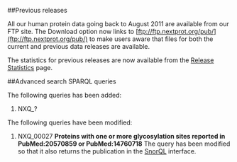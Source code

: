 ##Previous releases

All our human protein data going back to August 2011 are available from our FTP site. The Download option now links to [ftp://ftp.nextprot.org/pub/](ftp://ftp.nextprot.org/pub/) to make users aware that files for both the current and previous data releases are available.

The statistics for previous releases are now available from the [Release Statistics](../about/statistics) page. 

##Advanced search SPARQL queries

The following queries has been added:

1. NXQ_? 

The following queries have been modified:

1. NXQ\_00027 **Proteins with one or more glycosylation sites reported in PubMed:20570859 or PubMed:14760718** The query has been modified so that it also returns the publication in the [SnorQL](https://snorql.nextprot.org/) interface.
